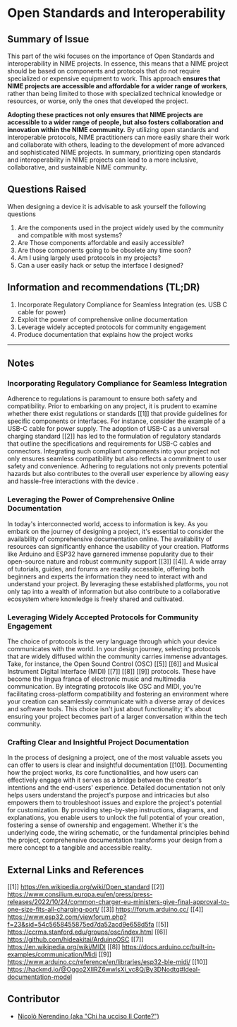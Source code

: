 <!-- Copy this template to add a new topic. Replace text in {brackets} with your content. -->
<!-- Template created for ECO_NIME wiki entries by Johnny Sullivan -->

# Open Standards and Interoperability

<!-- replace 'Template' with short title; this will be page title when published -->

## Summary of Issue

This part of the wiki focuses on the importance of Open Standards and interoperability in NIME projects. In essence, this means that a NIME project should be based on components and protocols that do not require specialized or expensive equipment to work. This approach **ensures that NIME projects are accessible and affordable for a wider range of workers**, rather than being limited to those with specialized technical knowledge or resources, or worse, only the ones that developed the project. 

**Adopting these practices not only ensures that NIME projects are accessible to a wider range of people, but also fosters collaboration and innovation within the NIME community.** By utilizing open standards and interoperable protocols, NIME practitioners can more easily share their work and collaborate with others, leading to the development of more advanced and sophisticated NIME projects. In summary, prioritizing open standards and interoperability in NIME projects can lead to a more inclusive, collaborative, and sustainable NIME community.



## Questions Raised

When designing a device it is advisable to ask yourself the following questions

1. Are the components used in the project  widely used by the community and compatible with most systems?
2. Are Those components affordable and easily accessible? 
3. Are those components going to be obsolete any time soon?
4. Am I using largely used protocols in my projects?
5. Can a user easily hack or setup the interface I designed?




## Information and recommendations (TL;DR)

1. Incorporate Regulatory Compliance for Seamless Integration (es. USB C cable for power)
2. Exploit the power of comprehensive online documentation
3. Leverage widely accepted protocols for community engagement
4. Produce documentation that explains how the project works 



----

## Notes

### Incorporating Regulatory Compliance for Seamless Integration

Adherence to regulations is paramount to ensure both safety and compatibility. Prior to embarking on any project, it is prudent to examine whether there exist regulations or standards [[1]] that provide guidelines for specific components or interfaces. For instance, consider the example of a USB-C cable for power supply. The adoption of USB-C as a universal charging standard [[2]] has led to the formulation of regulatory standards that outline the specifications and requirements for USB-C cables and connectors. Integrating such compliant components into your project not only ensures seamless compatibility but also reflects a commitment to user safety and convenience. Adhering to regulations not only prevents potential hazards but also contributes to the overall user experience by allowing easy and hassle-free interactions with the device . 

### Leveraging the Power of Comprehensive Online Documentation

In today's interconnected world, access to information is key. As you embark on the journey of designing a project, it's essential to consider the availability of comprehensive documentation online. The availability of resources can significantly enhance the usability of your creation. Platforms like Arduino and ESP32 have garnered immense popularity due to their open-source nature and robust community support [[3]] [[4]]. A wide array of tutorials, guides, and forums are readily accessible, offering both beginners and experts the information they need to interact with and understand your project. By leveraging these established platforms, you not only tap into a wealth of information but also contribute to a collaborative ecosystem where knowledge is freely shared and cultivated.

### Leveraging Widely Accepted Protocols for Community Engagement

The choice of protocols is the very language through which your device communicates with the world. In your design journey, selecting protocols that are widely diffused within the community carries immense advantages. Take, for instance, the Open Sound Control (OSC) [[5]] [[6]] and Musical Instrument Digital Interface (MIDI) [[7]] [[8]] [[9]] protocols. These have become the lingua franca of electronic music and multimedia communication. By integrating protocols like OSC and MIDI, you're facilitating cross-platform compatibility and fostering an environment where your creation can seamlessly communicate with a diverse array of devices and software tools. This choice isn't just about functionality; it's about ensuring your project becomes part of a larger conversation within the tech community.

### Crafting Clear and Insightful Project Documentation

In the process of designing a project, one of the most valuable assets you can offer to users is clear and insightful documentation [[10]]. Documenting how the project works, its core functionalities, and how users can effectively engage with it serves as a bridge between the creator's intentions and the end-users' experience. Detailed documentation not only helps users understand the project's purpose and intricacies but also empowers them to troubleshoot issues and explore the project's potential for customization. By providing step-by-step instructions, diagrams, and explanations, you enable users to unlock the full potential of your creation, fostering a sense of ownership and engagement. Whether it's the underlying code, the wiring schematic, or the fundamental principles behind the project, comprehensive documentation transforms your design from a mere concept to a tangible and accessible reality.



## External Links and References

[[1]] https://en.wikipedia.org/wiki/Open_standard
[[2]] https://www.consilium.europa.eu/en/press/press-releases/2022/10/24/common-charger-eu-ministers-give-final-approval-to-one-size-fits-all-charging-port/
[[3]] https://forum.arduino.cc/
[[4]] https://www.esp32.com/viewforum.php?f=23&sid=54c5658455875ed7da52acd9e658d5fa
[[5]] https://ccrma.stanford.edu/groups/osc/index.html
[[6]] https://github.com/hideakitai/ArduinoOSC 
[[7]] https://en.wikipedia.org/wiki/MIDI
[[8]] https://docs.arduino.cc/built-in-examples/communication/Midi
[[9]] https://www.arduino.cc/reference/en/libraries/esp32-ble-midi/
[[10]] https://hackmd.io/@Oggo2XIlRZ6wwlsXi_vc8Q/By3DNodtq#Ideal-documentation-model 








## Contributor

* [Nicolò Nerendino (aka "Chi ha ucciso Il Conte?")](https://chihauccisoilconte.eu/)

